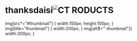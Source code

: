 # thanksdaisi![CT RODUCTS](https://user-images.githubusercontent.com/79142164/164991322-fdc37bde-f6db-448a-a65c-13e91ab58795.jpg)

img[src*="#thumbnail"] {
   width:150px;
   height:100px;
}
img[title="thumbnail"] {
   width:200px;
}
img[alt$="-thumbnail"]{
    width:300px;
}
